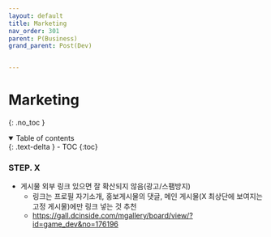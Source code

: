 ```yaml
---
layout: default
title: Marketing
nav_order: 301
parent: P(Business)
grand_parent: Post(Dev)


---
```


# Marketing

{: .no_toc }

<details open markdown="block">
  <summary>
    Table of contents
  </summary>
  {: .text-delta }
- TOC
{:toc}
</details>
<!------------------------------------ STEP ------------------------------------>





### STEP. X

* 게시물 외부 링크 있으면 잘 확산되지 않음(광고/스팸방지)
  * 링크는 프로필 자기소개, 홍보게시물의 댓글, 메인 게시물(X 최상단에 보여지는 고정 게시물)에만 링크 넣는 것 추천
  * https://gall.dcinside.com/mgallery/board/view/?id=game_dev&no=176196
